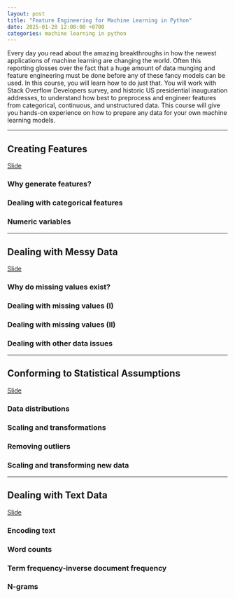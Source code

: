 ```yaml
---
layout: post
title: "Feature Engineering for Machine Learning in Python"
date: 2025-01-20 12:00:00 +0700
categories: machine learning in python
---
```


Every day you read about the amazing breakthroughs in how the newest applications of machine learning are changing the world. Often this reporting glosses over the fact that a huge amount of data munging and feature engineering must be done before any of these fancy models can be used. In this course, you will learn how to do just that. You will work with Stack Overflow Developers survey, and historic US presidential inauguration addresses, to understand how best to preprocess and engineer features from categorical, continuous, and unstructured data. This course will give you hands-on experience on how to prepare any data for your own machine learning models.



---
## Creating Features

[Slide]({{site.baseurl}}/files/Feature_Engineering_for_Machine_Learning_in_Python_C1.pdf)

### Why generate features?
### Dealing with categorical features
### Numeric variables

---
## Dealing with Messy Data

[Slide]({{site.baseurl}}/files/Feature_Engineering_for_Machine_Learning_in_Python_C2.pdf)

### Why do missing values exist?
### Dealing with missing values (I)
### Dealing with missing values (II)
### Dealing with other data issues


---
## Conforming to Statistical Assumptions

[Slide]({{site.baseurl}}/files/Feature_Engineering_for_Machine_Learning_in_Python_C3.pdf)

### Data distributions
### Scaling and transformations
### Removing outliers
### Scaling and transforming new data


---
## Dealing with Text Data

[Slide]({{site.baseurl}}/files/Feature_Engineering_for_Machine_Learning_in_Python_C4.pdf)

### Encoding text
### Word counts
### Term frequency-inverse document frequency
### N-grams
